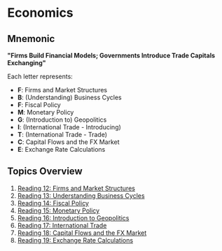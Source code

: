 # Economics

## Mnemonic
**"Firms Build Financial Models; Governments Introduce Trade Capitals Exchanging"**

Each letter represents:
- **F**: Firms and Market Structures
- **B**: (Understanding) Business Cycles
- **F**: Fiscal Policy
- **M**: Monetary Policy
- **G**: (Introduction to) Geopolitics
- **I**: (International Trade - Introducing)
- **T**: (International Trade - Trade)
- **C**: Capital Flows and the FX Market
- **E**: Exchange Rate Calculations

## Topics Overview

1. [Reading 12: Firms and Market Structures](/LOS/Economics/Reading%2012.md)
2. [Reading 13: Understanding Business Cycles](/LOS/Economics/Reading%2013.md)
3. [Reading 14: Fiscal Policy](/LOS/Economics/Reading%2014.md)
4. [Reading 15: Monetary Policy](/LOS/Economics/Reading%2015.md)
5. [Reading 16: Introduction to Geopolitics](/LOS/Economics/Reading%2016.md)
6. [Reading 17: International Trade](/LOS/Economics/Reading%2017.md)
7. [Reading 18: Capital Flows and the FX Market](/LOS/Economics/Reading%2018.md)
8. [Reading 19: Exchange Rate Calculations](/LOS/Economics/Reading%2019.md)